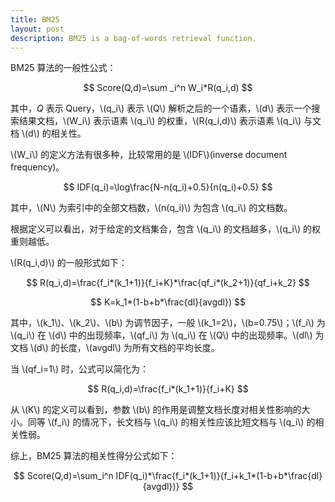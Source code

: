 ```yaml
---
title: BM25
layout: post
description: BM25 is a bag-of-words retrieval function.
---
```


BM25 算法的一般性公式：

$$
Score(Q,d)=\sum _i^n W_i*R(q_i,d)
$$

其中，$Q$ 表示 Query，\\(q_i\\) 表示 \\(Q\\) 解析之后的一个语素，\\(d\\) 表示一个搜索结果文档，\\(W_i\\) 表示语素 \\(q_i\\) 的权重，\\(R(q_i,d)\\) 表示语素 \\(q_i\\) 与文档 \\(d\\) 的相关性。

\\(W_i\\) 的定义方法有很多种，比较常用的是 \\(IDF\\)(inverse document frequency)。

$$
IDF(q_i)=\log\frac{N-n(q_i)+0.5}{n(q_i)+0.5}
$$

其中，\\(N\\) 为索引中的全部文档数，\\(n(q_i)\\) 为包含 \\(q_i\\) 的文档数。

根据定义可以看出，对于给定的文档集合，包含 \\(q_i\\) 的文档越多，\\(q_i\\) 的权重则越低。

\\(R(q_i,d)\\) 的一般形式如下：

$$
R(q_i,d)=\frac{f_i*(k_1+1)}{f_i+K}*\frac{qf_i*(k_2+1)}{qf_i+k_2}
$$

$$
K=k_1*(1-b+b*\frac{dl}{avgdl})
$$

其中，\\(k_1\\)、\\(k_2\\)、\\(b\\) 为调节因子，一般 \\(k_1=2\\)，\\(b=0.75\\)；\\(f_i\\) 为 \\(q_i\\) 在 \\(d\\) 中的出现频率，\\(qf_i\\) 为 \\(q_i\\) 在 \\(Q\\) 中的出现频率。\\(dl\\) 为文档 \\(d\\) 的长度，\\(avgdl\\) 为所有文档的平均长度。

当 \\(qf_i=1\\) 时，公式可以简化为：

$$
R(q_i,d)=\frac{f_i*(k_1+1)}{f_i+K}
$$

从 \\(K\\) 的定义可以看到，参数 \\(b\\) 的作用是调整文档长度对相关性影响的大小。同等 \\(f_i\\) 的情况下，长文档与 \\(q_i\\) 的相关性应该比短文档与 \\(q_i\\) 的相关性弱。

综上，BM25 算法的相关性得分公式如下：

$$
Score(Q,d)=\sum_i^n IDF(q_i)*\frac{f_i*(k_1+1)}{f_i+k_1*(1-b+b*\frac{dl}{avgdl})}
$$
